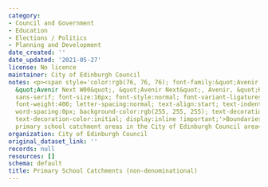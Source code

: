 ```yaml
---
category:
- Council and Government
- Education
- Elections / Politics
- Planning and Development
date_created: ''
date_updated: '2021-05-27'
license: No licence
maintainer: City of Edinburgh Council
notes: <p><span style='color:rgb(76, 76, 76); font-family:&quot;Avenir Next W01&quot;,
  &quot;Avenir Next W00&quot;, &quot;Avenir Next&quot;, Avenir, &quot;Helvetica Neue&quot;,
  sans-serif; font-size:16px; font-style:normal; font-variant-ligatures:normal; font-variant-caps:normal;
  font-weight:400; letter-spacing:normal; text-align:start; text-indent:0px; text-transform:none;
  word-spacing:0px; background-color:rgb(255, 255, 255); text-decoration-style:initial;
  text-decoration-color:initial; display:inline !important;'>Boundaries for non denominational
  primary school catchment areas in the City of Edinburgh Council area</span></p>
organization: City of Edinburgh Council
original_dataset_link: ''
records: null
resources: []
schema: default
title: Primary School Catchments (non-denominational)
---
```

